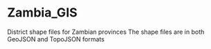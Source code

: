 # Zambia_GIS
District shape files for Zambian provinces
The shape files are in both GeoJSON and TopoJSON formats
